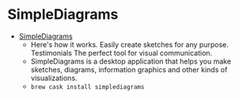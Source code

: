 # SimpleDiagrams
- [SimpleDiagrams](https://www.simplediagrams.com/)
  -  Here's how it works. Easily create sketches for any purpose. Testimonials The perfect tool for visual communication.
  - SimpleDiagrams is a desktop application that helps you make sketches, diagrams, information graphics and other kinds of visualizations.
  - `brew cask install simplediagrams`
